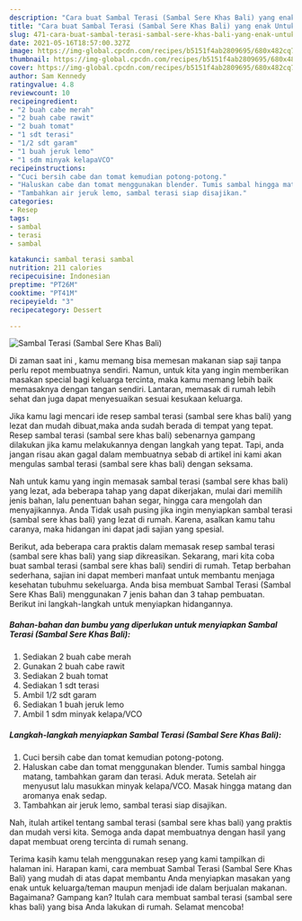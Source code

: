 ```yaml
---
description: "Cara buat Sambal Terasi (Sambal Sere Khas Bali) yang enak Untuk Jualan"
title: "Cara buat Sambal Terasi (Sambal Sere Khas Bali) yang enak Untuk Jualan"
slug: 471-cara-buat-sambal-terasi-sambal-sere-khas-bali-yang-enak-untuk-jualan
date: 2021-05-16T18:57:00.327Z
image: https://img-global.cpcdn.com/recipes/b5151f4ab2809695/680x482cq70/sambal-terasi-sambal-sere-khas-bali-foto-resep-utama.jpg
thumbnail: https://img-global.cpcdn.com/recipes/b5151f4ab2809695/680x482cq70/sambal-terasi-sambal-sere-khas-bali-foto-resep-utama.jpg
cover: https://img-global.cpcdn.com/recipes/b5151f4ab2809695/680x482cq70/sambal-terasi-sambal-sere-khas-bali-foto-resep-utama.jpg
author: Sam Kennedy
ratingvalue: 4.8
reviewcount: 10
recipeingredient:
- "2 buah cabe merah"
- "2 buah cabe rawit"
- "2 buah tomat"
- "1 sdt terasi"
- "1/2 sdt garam"
- "1 buah jeruk lemo"
- "1 sdm minyak kelapaVCO"
recipeinstructions:
- "Cuci bersih cabe dan tomat kemudian potong-potong."
- "Haluskan cabe dan tomat menggunakan blender. Tumis sambal hingga matang, tambahkan garam dan terasi. Aduk merata. Setelah air menyusut lalu masukkan minyak kelapa/VCO. Masak hingga matang dan aromanya enak sedap."
- "Tambahkan air jeruk lemo, sambal terasi siap disajikan."
categories:
- Resep
tags:
- sambal
- terasi
- sambal

katakunci: sambal terasi sambal 
nutrition: 211 calories
recipecuisine: Indonesian
preptime: "PT26M"
cooktime: "PT41M"
recipeyield: "3"
recipecategory: Dessert

---
```



![Sambal Terasi (Sambal Sere Khas Bali)](https://img-global.cpcdn.com/recipes/b5151f4ab2809695/680x482cq70/sambal-terasi-sambal-sere-khas-bali-foto-resep-utama.jpg)

Di zaman  saat ini , kamu memang bisa memesan makanan siap saji tanpa perlu repot membuatnya sendiri. Namun, untuk kita yang ingin memberikan masakan special bagi keluarga tercinta, maka kamu memang lebih baik memasaknya dengan tangan sendiri. Lantaran, memasak di rumah lebih sehat dan juga dapat menyesuaikan sesuai kesukaan keluarga.

Jika kamu lagi mencari ide resep sambal terasi (sambal sere khas bali) yang lezat dan mudah dibuat,maka anda sudah berada di tempat yang tepat. Resep sambal terasi (sambal sere khas bali)  sebenarnya gampang dilakukan jika kamu melakukannya dengan langkah yang tepat. Tapi, anda jangan risau akan gagal dalam membuatnya 
sebab di artikel ini kami akan mengulas sambal terasi (sambal sere khas bali) dengan seksama.  



Nah untuk kamu yang ingin memasak sambal terasi (sambal sere khas bali) yang lezat, ada beberapa tahap yang dapat dikerjakan, mulai dari memilih jenis bahan, lalu penentuan bahan segar, hingga cara mengolah dan menyajikannya. Anda Tidak usah pusing jika ingin menyiapkan sambal terasi (sambal sere khas bali) yang lezat di rumah. Karena, asalkan kamu  tahu caranya, maka hidangan ini dapat jadi sajian yang spesial.

Berikut, ada beberapa cara praktis  dalam memasak resep sambal terasi (sambal sere khas bali) yang siap dikreasikan. Sekarang, mari kita coba buat sambal terasi (sambal sere khas bali) sendiri di rumah. Tetap berbahan sederhana, sajian ini dapat memberi manfaat untuk membantu menjaga kesehatan tubuhmu sekeluarga. Anda bisa membuat Sambal Terasi (Sambal Sere Khas Bali) menggunakan 7 jenis bahan dan 3 tahap pembuatan. Berikut ini langkah-langkah untuk menyiapkan hidangannya.

<!--inarticleads1-->

##### Bahan-bahan dan bumbu yang diperlukan untuk menyiapkan Sambal Terasi (Sambal Sere Khas Bali):

1. Sediakan 2 buah cabe merah
1. Gunakan 2 buah cabe rawit
1. Sediakan 2 buah tomat
1. Sediakan 1 sdt terasi
1. Ambil 1/2 sdt garam
1. Sediakan 1 buah jeruk lemo
1. Ambil 1 sdm minyak kelapa/VCO




<!--inarticleads2-->

##### Langkah-langkah menyiapkan Sambal Terasi (Sambal Sere Khas Bali):

1. Cuci bersih cabe dan tomat kemudian potong-potong.
1. Haluskan cabe dan tomat menggunakan blender. Tumis sambal hingga matang, tambahkan garam dan terasi. Aduk merata. Setelah air menyusut lalu masukkan minyak kelapa/VCO. Masak hingga matang dan aromanya enak sedap.
1. Tambahkan air jeruk lemo, sambal terasi siap disajikan.




Nah, itulah artikel tentang  sambal terasi (sambal sere khas bali)  yang praktis dan mudah versi kita. Semoga anda dapat membuatnya dengan hasil yang dapat membuat oreng tercinta di rumah senang. 

Terima kasih kamu telah menggunakan resep yang kami tampilkan di halaman ini. Harapan kami, cara membuat  Sambal Terasi (Sambal Sere Khas Bali) yang mudah di atas dapat membantu Anda menyiapkan masakan yang enak untuk keluarga/teman maupun menjadi ide dalam berjualan makanan. Bagaimana? Gampang kan? Itulah cara membuat sambal terasi (sambal sere khas bali) yang bisa Anda lakukan di rumah. Selamat mencoba!

